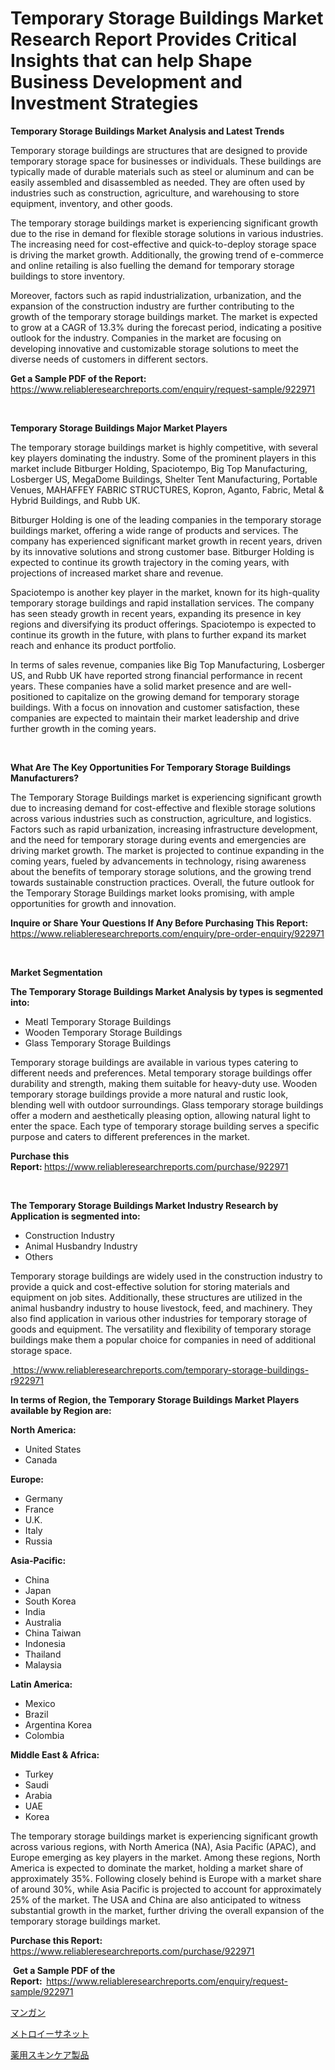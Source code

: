 <p><h1>Temporary Storage Buildings Market Research Report Provides Critical Insights that can help Shape Business Development and Investment Strategies</h1></p><p><strong>Temporary Storage Buildings Market Analysis and Latest Trends</strong></p>
<p><p>Temporary storage buildings are structures that are designed to provide temporary storage space for businesses or individuals. These buildings are typically made of durable materials such as steel or aluminum and can be easily assembled and disassembled as needed. They are often used by industries such as construction, agriculture, and warehousing to store equipment, inventory, and other goods.</p><p>The temporary storage buildings market is experiencing significant growth due to the rise in demand for flexible storage solutions in various industries. The increasing need for cost-effective and quick-to-deploy storage space is driving the market growth. Additionally, the growing trend of e-commerce and online retailing is also fuelling the demand for temporary storage buildings to store inventory.</p><p>Moreover, factors such as rapid industrialization, urbanization, and the expansion of the construction industry are further contributing to the growth of the temporary storage buildings market. The market is expected to grow at a CAGR of 13.3% during the forecast period, indicating a positive outlook for the industry. Companies in the market are focusing on developing innovative and customizable storage solutions to meet the diverse needs of customers in different sectors.</p></p>
<p><strong>Get a Sample PDF of the Report:&nbsp;</strong> <a href="https://www.reliableresearchreports.com/enquiry/request-sample/922971">https://www.reliableresearchreports.com/enquiry/request-sample/922971</a></p>
<p>&nbsp;</p>
<p><strong>Temporary Storage Buildings Major Market Players</strong></p>
<p><p>The temporary storage buildings market is highly competitive, with several key players dominating the industry. Some of the prominent players in this market include Bitburger Holding, Spaciotempo, Big Top Manufacturing, Losberger US, MegaDome Buildings, Shelter Tent Manufacturing, Portable Venues, MAHAFFEY FABRIC STRUCTURES, Kopron, Aganto, Fabric, Metal & Hybrid Buildings, and Rubb UK.</p><p>Bitburger Holding is one of the leading companies in the temporary storage buildings market, offering a wide range of products and services. The company has experienced significant market growth in recent years, driven by its innovative solutions and strong customer base. Bitburger Holding is expected to continue its growth trajectory in the coming years, with projections of increased market share and revenue.</p><p>Spaciotempo is another key player in the market, known for its high-quality temporary storage buildings and rapid installation services. The company has seen steady growth in recent years, expanding its presence in key regions and diversifying its product offerings. Spaciotempo is expected to continue its growth in the future, with plans to further expand its market reach and enhance its product portfolio.</p><p>In terms of sales revenue, companies like Big Top Manufacturing, Losberger US, and Rubb UK have reported strong financial performance in recent years. These companies have a solid market presence and are well-positioned to capitalize on the growing demand for temporary storage buildings. With a focus on innovation and customer satisfaction, these companies are expected to maintain their market leadership and drive further growth in the coming years.</p></p>
<p>&nbsp;</p>
<p><strong>What Are The Key Opportunities For Temporary Storage Buildings Manufacturers?</strong></p>
<p><p>The Temporary Storage Buildings market is experiencing significant growth due to increasing demand for cost-effective and flexible storage solutions across various industries such as construction, agriculture, and logistics. Factors such as rapid urbanization, increasing infrastructure development, and the need for temporary storage during events and emergencies are driving market growth. The market is projected to continue expanding in the coming years, fueled by advancements in technology, rising awareness about the benefits of temporary storage solutions, and the growing trend towards sustainable construction practices. Overall, the future outlook for the Temporary Storage Buildings market looks promising, with ample opportunities for growth and innovation.</p></p>
<p><strong>Inquire or Share Your Questions If Any Before Purchasing This Report:</strong> <a href="https://www.reliableresearchreports.com/enquiry/pre-order-enquiry/922971">https://www.reliableresearchreports.com/enquiry/pre-order-enquiry/922971</a></p>
<p>&nbsp;</p>
<p><strong>Market Segmentation</strong></p>
<p><strong>The Temporary Storage Buildings Market Analysis by types is segmented into:</strong></p>
<p><ul><li>Meatl Temporary Storage Buildings</li><li>Wooden Temporary Storage Buildings</li><li>Glass Temporary Storage Buildings</li></ul></p>
<p><p>Temporary storage buildings are available in various types catering to different needs and preferences. Metal temporary storage buildings offer durability and strength, making them suitable for heavy-duty use. Wooden temporary storage buildings provide a more natural and rustic look, blending well with outdoor surroundings. Glass temporary storage buildings offer a modern and aesthetically pleasing option, allowing natural light to enter the space. Each type of temporary storage building serves a specific purpose and caters to different preferences in the market.</p></p>
<p><strong>Purchase this Report:&nbsp;</strong><a href="https://www.reliableresearchreports.com/purchase/922971">https://www.reliableresearchreports.com/purchase/922971</a></p>
<p>&nbsp;</p>
<p><strong>The Temporary Storage Buildings Market Industry Research by Application is segmented into:</strong></p>
<p><ul><li>Construction Industry</li><li>Animal Husbandry Industry</li><li>Others</li></ul></p>
<p><p>Temporary storage buildings are widely used in the construction industry to provide a quick and cost-effective solution for storing materials and equipment on job sites. Additionally, these structures are utilized in the animal husbandry industry to house livestock, feed, and machinery. They also find application in various other industries for temporary storage of goods and equipment. The versatility and flexibility of temporary storage buildings make them a popular choice for companies in need of additional storage space.</p></p>
<p><a href="https://www.reliableresearchreports.com/temporary-storage-buildings-r922971">&nbsp;https://www.reliableresearchreports.com/temporary-storage-buildings-r922971</a></p>
<p><strong>In terms of Region, the Temporary Storage Buildings Market Players available by Region are:</strong></p>
<p>
    <p> <strong> North America: </strong>
        <ul>
            <li>United States</li>
            <li>Canada</li>
        </ul>
        </p> 
    <p> <strong> Europe: </strong>
        <ul>
            <li>Germany</li>
            <li>France</li>
            <li>U.K.</li>
            <li>Italy</li>
            <li>Russia</li>
        </ul>
        </p> 
    <p> <strong> Asia-Pacific: </strong>
        <ul>
            <li>China</li>
            <li>Japan</li>
            <li>South Korea</li>
            <li>India</li>
            <li>Australia</li>
            <li>China Taiwan</li>
            <li>Indonesia</li>
            <li>Thailand</li>
            <li>Malaysia</li>
        </ul>
        </p> 
    <p> <strong> Latin America: </strong>
        <ul>
            <li>Mexico</li>
            <li>Brazil</li>
            <li>Argentina Korea</li>
            <li>Colombia</li>
        </ul>
        </p> 
    <p> <strong> Middle East & Africa: </strong>
        <ul>
            <li>Turkey</li>
            <li>Saudi</li>
            <li>Arabia</li>
            <li>UAE</li>
            <li>Korea</li>
        </ul>
    </p>
    </p>
<p><p>The temporary storage buildings market is experiencing significant growth across various regions, with North America (NA), Asia Pacific (APAC), and Europe emerging as key players in the market. Among these regions, North America is expected to dominate the market, holding a market share of approximately 35%. Following closely behind is Europe with a market share of around 30%, while Asia Pacific is projected to account for approximately 25% of the market. The USA and China are also anticipated to witness substantial growth in the market, further driving the overall expansion of the temporary storage buildings market.</p></p>
<p><strong>Purchase this Report: </strong><a href="https://www.reliableresearchreports.com/purchase/922971">https://www.reliableresearchreports.com/purchase/922971</a></p>
<p>&nbsp;<strong>Get a Sample PDF of the Report:&nbsp;&nbsp;</strong><a href="https://www.reliableresearchreports.com/enquiry/request-sample/922971">https://www.reliableresearchreports.com/enquiry/request-sample/922971</a></p>
<p><strong></strong></p>
<p><p><a href="https://medium.com/@nicolasrown5/%E3%83%9E%E3%83%B3%E3%82%AC%E3%83%B3%E5%B8%82%E5%A0%B4-%E7%A8%AE%E9%A1%9E-%E7%94%A8%E9%80%94-%E5%9C%B0%E7%90%86%E3%81%AB%E3%82%88%E3%82%8B%E5%8C%85%E6%8B%AC%E7%9A%84%E8%A9%95%E4%BE%A1-7d1631a200fb">マンガン</a></p><p><a href="https://medium.com/@s.guest01/%E3%83%A1%E3%83%88%E3%83%AD-%E3%82%A4%E3%83%BC%E3%82%B5%E3%83%8D%E3%83%83%E3%83%88%E5%B8%82%E5%A0%B4-%E7%AB%B6%E4%BA%89%E5%88%86%E6%9E%90-%E5%B8%82%E5%A0%B4%E5%8B%95%E5%90%91-2031%E5%B9%B4%E3%81%BE%E3%81%A7%E3%81%AE%E4%BA%88%E6%B8%AC-8eadd5faf802">メトロイーサネット</a></p><p><a href="https://medium.com/@lorrainethompson10/%E5%8C%BB%E8%96%AC%E9%83%A8%E5%A4%96%E5%93%81%E3%82%B9%E3%82%AD%E3%83%B3%E3%82%B1%E3%82%A2%E8%A3%BD%E5%93%81%E5%B8%82%E5%A0%B4%E3%81%AE%E8%A6%8F%E6%A8%A1-cagr-%E3%83%88%E3%83%AC%E3%83%B3%E3%83%892024-2030-ff7b9d60be5c">薬用スキンケア製品</a></p></p>